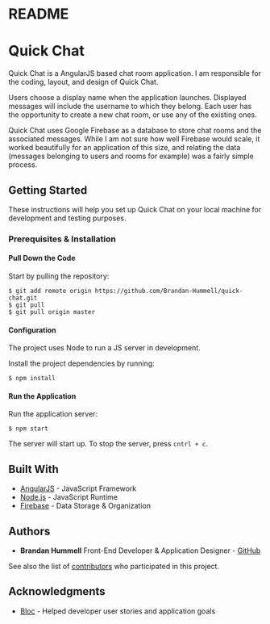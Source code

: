 # README
# Quick Chat

Quick Chat is a AngularJS based chat room application. I am responsible for the coding, layout, and design of Quick Chat.

Users choose a display name when the application launches. Displayed messages will include the username to which they belong. Each user has the opportunity to create a new chat room, or use any of the existing ones.

Quick Chat uses Google Firebase as a database to store chat rooms and the associated messages. While I am not sure how well Firebase would scale, it worked beautifully for an application of this size, and relating the data (messages belonging to users and rooms for example) was a fairly simple process.

## Getting Started

These instructions will help you set up Quick Chat on your local machine for development and testing purposes. 

### Prerequisites & Installation

#### Pull Down the Code

Start by pulling the repository:

```
$ git add remote origin https://github.com/Brandan-Hummell/quick-chat.git
$ git pull 
$ git pull origin master
```

#### Configuration

The project uses Node to run a JS server in development.

Install the project dependencies by running:

```
$ npm install
```

#### Run the Application

Run the application server:

```
$ npm start
```

The server will start up. To stop the server, press `cntrl + c`.

## Built With

* [AngularJS](https://angularjs.org/) - JavaScript Framework
* [Node.js](https://nodejs.org/en/)   - JavaScript Runtime
* [Firebase](https://firebase.google.com/) - Data Storage & Organization

## Authors

* **Brandan Hummell** Front-End Developer & Application Designer - [GitHub](https://github.com/Brandan-Hummell)

See also the list of [contributors](https://github.com/Brandan-Hummell/bloc-chat/graphs/contributors) who participated in this project.

## Acknowledgments

* [Bloc](https://github.com/Bloc/) - Helped developer user stories and application goals

